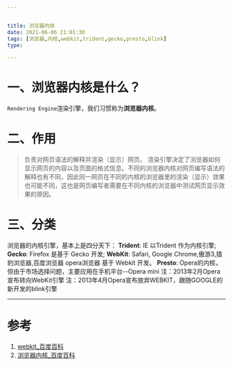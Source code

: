 ```yaml
---


title: 浏览器内核
date: 2021-06-06 21:01:30
tags: [浏览器,内核,webkit,trident,gecko,presto,blink]
type:

---
```



# 一、浏览器内核是什么？

`Rendering Engine`渲染引擎，我们习惯称为**浏览器内核**。


# 二、作用

> 负责对网页语法的解释并渲染（显示）网页。
渲染引擎决定了浏览器如何显示网页的内容以及页面的格式信息。不同的浏览器内核对网页编写语法的解释也有不同，因此同一网页在不同的内核的浏览器里的渲染（显示）效果也可能不同，这也是网页编写者需要在不同内核的浏览器中测试网页显示效果的原因。



# 三、分类

浏览器的内核引擎，基本上是四分天下：
**Trident**: IE 以Trident 作为内核引擎;
**Gecko**: Firefox 是基于 Gecko 开发;
**WebKit**: Safari, Google Chrome,傲游3,猎豹浏览器,百度浏览器 opera浏览器 基于 Webkit 开发。
**Presto**: Opera的内核，但由于市场选择问题，主要应用在手机平台--Opera mini
注：2013年2月Opera宣布转向WebKit引擎
注：2013年4月Opera宣布放弃WEBKIT，跟随GOOGLE的新开发的blink引擎

---


# 参考

1. [webkit_百度百科](https://baike.baidu.com/item/WebKit)
2. [浏览器内核_百度百科](https://baike.baidu.com/item/%E6%B5%8F%E8%A7%88%E5%99%A8%E5%86%85%E6%A0%B8)
